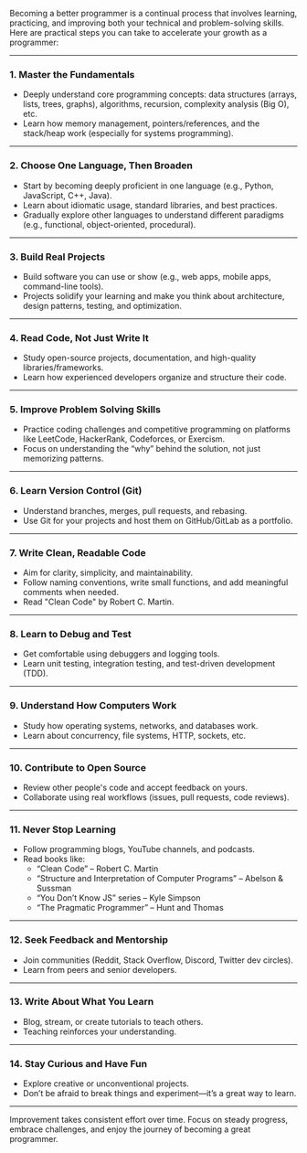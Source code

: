 Becoming a better programmer is a continual process that involves learning, practicing, and improving both your technical and problem-solving skills. Here are practical steps you can take to accelerate your growth as a programmer:

---

### 1. **Master the Fundamentals**
- Deeply understand core programming concepts: data structures (arrays, lists, trees, graphs), algorithms, recursion, complexity analysis (Big O), etc.
- Learn how memory management, pointers/references, and the stack/heap work (especially for systems programming).

---

### 2. **Choose One Language, Then Broaden**
- Start by becoming deeply proficient in one language (e.g., Python, JavaScript, C++, Java).
- Learn about idiomatic usage, standard libraries, and best practices.
- Gradually explore other languages to understand different paradigms (e.g., functional, object-oriented, procedural).

---

### 3. **Build Real Projects**
- Build software you can use or show (e.g., web apps, mobile apps, command-line tools).
- Projects solidify your learning and make you think about architecture, design patterns, testing, and optimization.

---

### 4. **Read Code, Not Just Write It**
- Study open-source projects, documentation, and high-quality libraries/frameworks.
- Learn how experienced developers organize and structure their code.

---

### 5. **Improve Problem Solving Skills**
- Practice coding challenges and competitive programming on platforms like LeetCode, HackerRank, Codeforces, or Exercism.
- Focus on understanding the “why” behind the solution, not just memorizing patterns.

---

### 6. **Learn Version Control (Git)**
- Understand branches, merges, pull requests, and rebasing.
- Use Git for your projects and host them on GitHub/GitLab as a portfolio.

---

### 7. **Write Clean, Readable Code**
- Aim for clarity, simplicity, and maintainability.
- Follow naming conventions, write small functions, and add meaningful comments when needed.
- Read "Clean Code" by Robert C. Martin.

---

### 8. **Learn to Debug and Test**
- Get comfortable using debuggers and logging tools.
- Learn unit testing, integration testing, and test-driven development (TDD).

---

### 9. **Understand How Computers Work**
- Study how operating systems, networks, and databases work.
- Learn about concurrency, file systems, HTTP, sockets, etc.

---

### 10. **Contribute to Open Source**
- Review other people's code and accept feedback on yours.
- Collaborate using real workflows (issues, pull requests, code reviews).

---

### 11. **Never Stop Learning**
- Follow programming blogs, YouTube channels, and podcasts.
- Read books like:
  - “Clean Code” – Robert C. Martin
  - “Structure and Interpretation of Computer Programs” – Abelson & Sussman
  - “You Don’t Know JS” series – Kyle Simpson
  - “The Pragmatic Programmer” – Hunt and Thomas

---

### 12. **Seek Feedback and Mentorship**
- Join communities (Reddit, Stack Overflow, Discord, Twitter dev circles).
- Learn from peers and senior developers.

---

### 13. **Write About What You Learn**
- Blog, stream, or create tutorials to teach others.
- Teaching reinforces your understanding.

---

### 14. **Stay Curious and Have Fun**
- Explore creative or unconventional projects.
- Don’t be afraid to break things and experiment—it’s a great way to learn.

---

Improvement takes consistent effort over time. Focus on steady progress, embrace challenges, and enjoy the journey of becoming a great programmer.